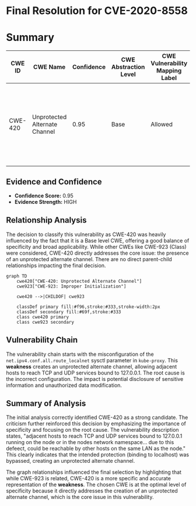# Final Resolution for CVE-2020-8558

# Summary
| CWE ID  | CWE Name | Confidence | CWE Abstraction Level | CWE Vulnerability Mapping Label | CWE-Vulnerability Mapping Notes |
|-----------------|-----------------------------------------------------------------------|--------------------|--------------------------|-----------------------------------|-------------------------------------------------------------------------------------------------------------------------------------------------------------------------------------------------------------------|
| CWE-420 | Unprotected Alternate Channel  | 0.95 | Base | Allowed | The product protects a primary channel, but it does not use the same level of protection for an alternate channel. |

## Evidence and Confidence

*   **Confidence Score:** 0.95
*   **Evidence Strength:** HIGH

## Relationship Analysis
The decision to classify this vulnerability as CWE-420 was heavily influenced by the fact that it is a Base level CWE, offering a good balance of specificity and broad applicability. While other CWEs like CWE-923 (Class) were considered, CWE-420 directly addresses the core issue: the presence of an unprotected alternate channel. There are no direct parent-child relationships impacting the final decision.

```mermaid
graph TD
    cwe420["CWE-420: Unprotected Alternate Channel"]
    cwe923["CWE-923: Improper Initialization"]

    cwe420 -->|CHILDOF| cwe923

    classDef primary fill:#f96,stroke:#333,stroke-width:2px
    classDef secondary fill:#69f,stroke:#333
    class cwe420 primary
    class cwe923 secondary
```

## Vulnerability Chain
The vulnerability chain starts with the misconfiguration of the `net.ipv4.conf.all.route_localnet` sysctl parameter in `kube-proxy`. This **weakness** creates an unprotected alternate channel, allowing adjacent hosts to reach TCP and UDP services bound to 127.0.0.1. The root cause is the incorrect configuration. The impact is potential disclosure of sensitive information and unauthorized data modification.

## Summary of Analysis
The initial analysis correctly identified CWE-420 as a strong candidate. The criticism further reinforced this decision by emphasizing the importance of specificity and focusing on the root cause. The vulnerability description states, "adjacent hosts to reach TCP and UDP services bound to 127.0.0.1 running on the node or in the nodes network namespace... due to this defeect, could be reachable by other hosts on the same LAN as the node." This clearly indicates that the intended protection (binding to localhost) was bypassed, creating an unprotected alternate channel.

The graph relationships influenced the final selection by highlighting that while CWE-923 is related, CWE-420 is a more specific and accurate representation of the **weakness**. The chosen CWE is at the optimal level of specificity because it directly addresses the creation of an unprotected alternate channel, which is the core issue in this vulnerability.